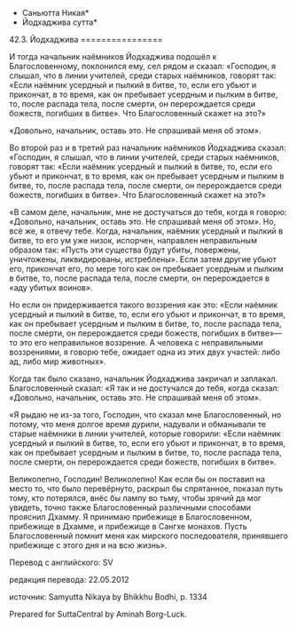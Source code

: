 * Саньютта Никая*
* Йодхаджива сутта*

42\.3\. Йодхаджива
\=\=\=\=\=\=\=\=\=\=\=\=\=\=\=\=

И тогда начальник наёмников Йодхаджива подошёл к Благословенному, поклонился ему, сел рядом и сказал: «Господин, я слышал, что в линии учителей, среди старых наёмников, говорят так: «Если наёмник усердный и пылкий в битве, то, если его убьют и прикончат, в то время, как он пребывает усердным и пылким в битве, то, после распада тела, после смерти, он перерождается среди божеств, погибших в битве»\. Что Благословенный скажет на это?»

«Довольно, начальник, оставь это\. Не спрашивай меня об этом»\.

Во второй раз и в третий раз начальник наёмников Йодхаджива сказал: «Господин, я слышал, что в линии учителей, среди старых наёмников, говорят так: «Если наёмник усердный и пылкий в битве, то, если его убьют и прикончат, в то время, как он пребывает усердным и пылким в битве, то, после распада тела, после смерти, он перерождается среди божеств, погибших в битве»\. Что Благословенный скажет на это?»

«В самом деле, начальник, мне не достучаться до тебя, когда я говорю: «Довольно, начальник, оставь это\. Не спрашивай меня об этом»\. Но, всё же, я отвечу тебе\. Когда, начальник, наёмник усердный и пылкий в битве, то его ум уже низок, испорчен, направлен неправильным образом так: «Пусть эти существа будут убиты, повержены, уничтожены, ликвидированы, истреблены»\. Если затем другие убьют его, прикончат его, по мере того как он пребывает усердным и пылким в битве, то, после распада тела, после смерти, он перерождается в «аду убитых воинов»\.

Но если он придерживается такого воззрения как это: «Если наёмник усердный и пылкий в битве, то, если его убьют и прикончат, в то время, как он пребывает усердным и пылким в битве, то, после распада тела, после смерти, он перерождается среди божеств, погибших в битве»—то это его неправильное воззрение\. А человека с неправильными воззрениями, я говорю тебе, ожидает одна из этих двух участей: либо ад, либо мир животных»\.

Когда так было сказано, начальник Йодхаджива закричал и заплакал\. Благословенный сказал: «Я так и не достучался до тебя, когда сказал: «Довольно, начальник, оставь это\. Не спрашивай меня об этом»\.

«Я рыдаю не из\-за того, Господин, что сказал мне Благословенный, но потому, что меня долгое время дурили, надували и обманывали те старые наёмники в линии учителей, которые говорили: «Если наёмник усердный и пылкий в битве, то, если его убьют и прикончат, в то время, как он пребывает усердным и пылким в битве, то, после распада тела, после смерти, он перерождается среди божеств, погибших в битве»\.

Великолепно, Господин\! Великолепно\! Как если бы он поставил на место то, что было перевёрнуто, раскрыл бы спрятанное, показал путь тому, кто потерялся, внёс бы лампу во тьму, чтобы зрячий да мог увидеть, точно также Благословенный различными способами прояснил Дхамму\. Я принимаю прибежище в Благословенном, прибежище в Дхамме, и прибежище в Сангхе монахов\. Пусть Благословенный помнит меня как мирского последователя, принявшего прибежище с этого дня и на всю жизнь»\.

Перевод с английского: SV

редакция перевода: 22\.05\.2012

источник: Samyutta Nikaya by Bhikkhu Bodhi, p\. 1334

Prepared for SuttaCentral by Aminah Borg\-Luck\.